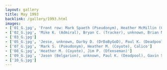 ```yaml
---
layout: gallery
title: May 1993
backlink: /gallery/1993.html
images:
- ['01_G.jpg', 'Front row: Mark Spaeth (Pseudonym), Heather McMillin (Coyote), Matt Stainbrook (GroundOut), Bob Musat (oxo), unknown, unknown, unknown. Back row: Mike Kuehn (Admiral), Calico, unknown, unknown']
- ['02_G.jpg', 'Mike K. (Admiral), Bryan C. (Tracker), unknown, Brian M. (Rolvow)']
- ['03_G.jpg']
- ['05_G.jpg', 'Jesse, unknown, Darby D. (DrDaByGoD), Paul K. (Deadpool), maybe Jason (Belgarion), John Bellando (Wolfie)']
- ['07_G.jpg', 'Mark S. (Pseudonym), Heather M. (Coyote), Calico']
- ['08_G.jpg', 'Heather M. (Coyote), Jim P. (Dfenseman)']
- ['09_G.jpg', 'Jason (Belgarion), unknown, Paul K. (Deadpool), Gavin S., John Bellando (Wolfie)']
- ['10_G.jpg']
---
```



